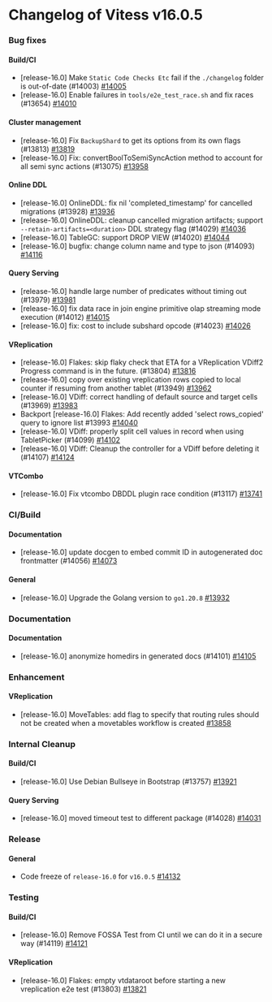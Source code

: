 # Changelog of Vitess v16.0.5

### Bug fixes 
#### Build/CI
 * [release-16.0] Make `Static Code Checks Etc` fail if the `./changelog` folder is out-of-date (#14003) [#14005](https://github.com/vitessio/vitess/pull/14005)
 * [release-16.0] Enable failures in `tools/e2e_test_race.sh` and fix races (#13654) [#14010](https://github.com/vitessio/vitess/pull/14010) 
#### Cluster management
 * [release-16.0] Fix `BackupShard` to get its options from its own flags (#13813) [#13819](https://github.com/vitessio/vitess/pull/13819)
 * [release-16.0] Fix: convertBoolToSemiSyncAction method to account for all semi sync actions (#13075) [#13958](https://github.com/vitessio/vitess/pull/13958) 
#### Online DDL
 * [release-16.0] OnlineDDL: fix nil 'completed_timestamp' for cancelled migrations (#13928) [#13936](https://github.com/vitessio/vitess/pull/13936)
 * [release-16.0] OnlineDDL: cleanup cancelled migration artifacts; support `--retain-artifacts=<duration>` DDL strategy flag (#14029) [#14036](https://github.com/vitessio/vitess/pull/14036)
 * [release-16.0] TableGC: support DROP VIEW (#14020) [#14044](https://github.com/vitessio/vitess/pull/14044)
 * [release-16.0] bugfix: change column name and type to json (#14093) [#14116](https://github.com/vitessio/vitess/pull/14116) 
#### Query Serving
 * [release-16.0] handle large number of predicates without timing out (#13979) [#13981](https://github.com/vitessio/vitess/pull/13981)
 * [release-16.0] fix data race in join engine primitive olap streaming mode execution (#14012) [#14015](https://github.com/vitessio/vitess/pull/14015)
 * [release-16.0] fix: cost to include subshard opcode (#14023) [#14026](https://github.com/vitessio/vitess/pull/14026) 
#### VReplication
 * [release-16.0] Flakes: skip flaky check that ETA for a VReplication VDiff2 Progress command is in the future. (#13804) [#13816](https://github.com/vitessio/vitess/pull/13816)
 * [release-16.0] copy over existing vreplication rows copied to local counter if resuming from another tablet (#13949) [#13962](https://github.com/vitessio/vitess/pull/13962)
 * [release-16.0] VDiff: correct handling of default source and target cells (#13969) [#13983](https://github.com/vitessio/vitess/pull/13983)
 * Backport [release-16.0] Flakes: Add recently added 'select rows_copied' query to ignore list #13993 [#14040](https://github.com/vitessio/vitess/pull/14040)
 * [release-16.0] VDiff: properly split cell values in record when using TabletPicker (#14099) [#14102](https://github.com/vitessio/vitess/pull/14102)
 * [release-16.0] VDiff: Cleanup the controller for a VDiff before deleting it (#14107) [#14124](https://github.com/vitessio/vitess/pull/14124) 
#### VTCombo
 * [release-16.0] Fix vtcombo DBDDL plugin race condition (#13117) [#13741](https://github.com/vitessio/vitess/pull/13741)
### CI/Build 
#### Documentation
 * [release-16.0] update docgen to embed commit ID in autogenerated doc frontmatter (#14056) [#14073](https://github.com/vitessio/vitess/pull/14073) 
#### General
 * [release-16.0] Upgrade the Golang version to `go1.20.8` [#13932](https://github.com/vitessio/vitess/pull/13932)
### Documentation 
#### Documentation
 * [release-16.0] anonymize homedirs in generated docs (#14101) [#14105](https://github.com/vitessio/vitess/pull/14105)
### Enhancement 
#### VReplication
 * [release-16.0] MoveTables: add flag to specify that routing rules should not be created when a movetables workflow is created [#13858](https://github.com/vitessio/vitess/pull/13858)
### Internal Cleanup 
#### Build/CI
 * [release-16.0] Use Debian Bullseye in Bootstrap (#13757) [#13921](https://github.com/vitessio/vitess/pull/13921) 
#### Query Serving
 * [release-16.0] moved timeout test to different package (#14028) [#14031](https://github.com/vitessio/vitess/pull/14031)
### Release 
#### General
 * Code freeze of `release-16.0` for `v16.0.5` [#14132](https://github.com/vitessio/vitess/pull/14132)
### Testing 
#### Build/CI
 * [release-16.0] Remove FOSSA Test from CI until we can do it in a secure way (#14119) [#14121](https://github.com/vitessio/vitess/pull/14121) 
#### VReplication
 * [release-16.0] Flakes: empty vtdataroot before starting a new vreplication e2e test (#13803) [#13821](https://github.com/vitessio/vitess/pull/13821)

